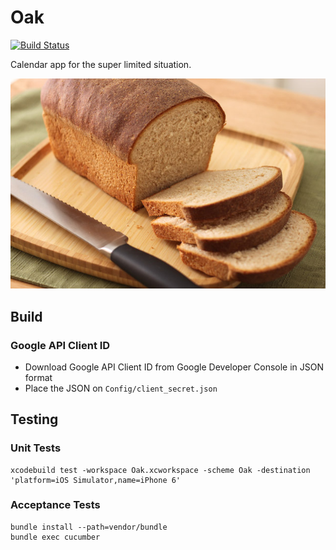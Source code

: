 # Oak

[![Build Status](https://travis-ci.org/thedoritos/Oak.svg?branch=develop)](https://travis-ci.org/thedoritos/Oak)

Calendar app for the super limited situation.

![break](assets/homemade_wheat_bread.jpg)

## Build

### Google API Client ID

- Download Google API Client ID from Google Developer Console in JSON format
- Place the JSON on `Config/client_secret.json`

## Testing

### Unit Tests

```
xcodebuild test -workspace Oak.xcworkspace -scheme Oak -destination 'platform=iOS Simulator,name=iPhone 6'
```

### Acceptance Tests

```
bundle install --path=vendor/bundle
bundle exec cucumber
```